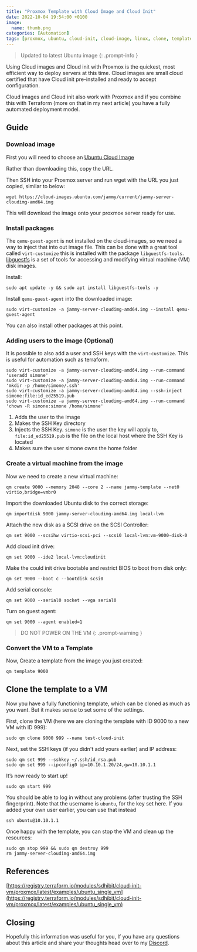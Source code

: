 ```yaml
---
title: "Proxmox Template with Cloud Image and Cloud Init"
date: 2022-10-04 19:54:00 +0100
image:
  name: thumb.png
categories: [Automation]
tags: [proxmox, ubuntu, cloud-init, cloud-image, linux, clone, template]
---
```


> Updated to latest Ubuntu image
{: .prompt-info }

Using Cloud images and Cloud init with Proxmox is the quickest, most efficient way to deploy servers at this time. Cloud images are small cloud certified that have Cloud init pre-installed and ready to accept configuration.

Cloud images and Cloud init also work with Proxmox and if you combine this with Terraform (more on that in my next article) you have a fully automated deployment model.

## Guide

### Download image

First you will need to choose an [Ubuntu Cloud Image](https://cloud-images.ubuntu.com/)

Rather than downloading this, copy the URL.

Then SSH into your Proxmox server and run wget with the URL you just copied, similar to below:

```shell
wget https://cloud-images.ubuntu.com/jammy/current/jammy-server-cloudimg-amd64.img
```

This will download the image onto your proxmox server ready for use.

### Install packages

The `qemu-guest-agent` is not installed on the cloud-images, so we need a way to inject that into out image file. This can be done with a great tool called `virt-customize` this is installed with the package `libguestfs-tools`. [libguestfs](https://www.libguestfs.org/) is a set of tools for accessing and modifying virtual machine (VM) disk images.

Install:

```shell
sudo apt update -y && sudo apt install libguestfs-tools -y
```

Install `qemu-guest-agent` into the downloaded image:

```shell
sudo virt-customize -a jammy-server-cloudimg-amd64.img --install qemu-guest-agent
```

You can also install other packages at this point.

### Adding users to the image (Optional)

It is possible to also add a user and SSH keys with the `virt-customize`. This is useful for automation such as terraform.

```shell
sudo virt-customize -a jammy-server-cloudimg-amd64.img --run-command 'useradd simone'
sudo virt-customize -a jammy-server-cloudimg-amd64.img --run-command 'mkdir -p /home/simone/.ssh'
sudo virt-customize -a jammy-server-cloudimg-amd64.img --ssh-inject simone:file:id_ed25519.pub
sudo virt-customize -a jammy-server-cloudimg-amd64.img --run-command 'chown -R simone:simone /home/simone'
```

1. Adds the user to the image
1. Makes the SSH Key directory
1. Injects the SSH Key. `simone` is the user the key will apply to, `file:id_ed25519.pub` is the file on the local host where the SSH Key is located
1. Makes sure the user simone owns the home folder

### Create a virtual machine from the image

Now we need to create a new virtual machine:

```shell
qm create 9000 --memory 2048 --core 2 --name jammy-template --net0 virtio,bridge=vmbr0
```

Import the downloaded Ubuntu disk to the correct storage:

```shell
qm importdisk 9000 jammy-server-cloudimg-amd64.img local-lvm
```

Attach the new disk as a SCSI drive on the SCSI Controller:

```shell
qm set 9000 --scsihw virtio-scsi-pci --scsi0 local-lvm:vm-9000-disk-0
```

Add cloud init drive:

```shell
qm set 9000 --ide2 local-lvm:cloudinit
```

Make the could init drive bootable and restrict BIOS to boot from disk only:

```shell
qm set 9000 --boot c --bootdisk scsi0
```

Add serial console:

```shell
qm set 9000 --serial0 socket --vga serial0
```

Turn on guest agent:

```shell
qm set 9000 --agent enabled=1
```

> DO NOT POWER ON THE VM
{: .prompt-warning }

### Convert the VM to a Template

Now, Create a template from the image you just created:

```shell
qm template 9000
```

## Clone the template to a VM

Now you have a fully functioning template, which can be cloned as much as you want. But it makes sense to set some of the settings.

First, clone the VM (here we are cloning the template with ID 9000 to a new VM with ID 999):

```shell
sudo qm clone 9000 999 --name test-cloud-init
```

Next, set the SSH keys (if you didn't add yours earlier) and IP address:

```shell
sudo qm set 999 --sshkey ~/.ssh/id_rsa.pub
sudo qm set 999 --ipconfig0 ip=10.10.1.20/24,gw=10.10.1.1
```

It’s now ready to start up!

```shell
sudo qm start 999
```

You should be able to log in without any problems (after trusting the SSH fingerprint). Note that the username is `ubuntu`, for the key set here. If you added your own user earlier, you can use that instead

```shell
ssh ubuntu@10.10.1.1
```

Once happy with the template, you can stop the VM and clean up the resources:

```shell
sudo qm stop 999 && sudo qm destroy 999
rm jammy-server-cloudimg-amd64.img
```

## References

[https://registry.terraform.io/modules/sdhibit/cloud-init-vm/proxmox/latest/examples/ubuntu_single_vm](https://registry.terraform.io/modules/sdhibit/cloud-init-vm/proxmox/latest/examples/ubuntu_single_vm)

## Closing

Hopefully this information was useful for you, If you have any questions about this article and share your thoughts head over to my [Discord](https://discord.gg/6fmekudc8Q).
